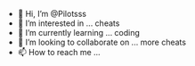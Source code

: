 - 👋 Hi, I’m @Pilotsss
- 👀 I’m interested in ... cheats
- 🌱 I’m currently learning ... coding
- 💞️ I’m looking to collaborate on ... more cheats
- 📫 How to reach me ...

<!---
Pilotsss/Pilotsss is a ✨ special ✨ repository because its `README.md` (this file) appears on your GitHub profile.
You can click the Preview link to take a look at your changes.
--->

